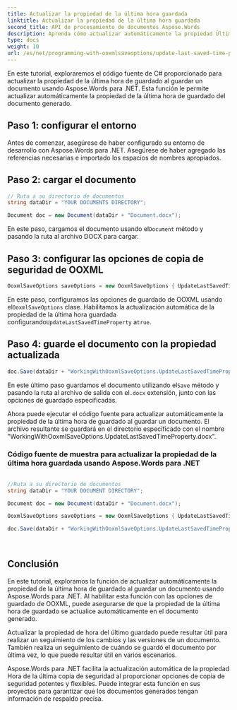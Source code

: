```yaml
---
title: Actualizar la propiedad de la última hora guardada
linktitle: Actualizar la propiedad de la última hora guardada
second_title: API de procesamiento de documentos Aspose.Words
description: Aprenda cómo actualizar automáticamente la propiedad Última hora guardada al guardar un documento con Aspose.Words para .NET.
type: docs
weight: 10
url: /es/net/programming-with-ooxmlsaveoptions/update-last-saved-time-property/
---
```

En este tutorial, exploraremos el código fuente de C# proporcionado para actualizar la propiedad de la última hora de guardado al guardar un documento usando Aspose.Words para .NET. Esta función le permite actualizar automáticamente la propiedad de la última hora de guardado del documento generado.

## Paso 1: configurar el entorno

Antes de comenzar, asegúrese de haber configurado su entorno de desarrollo con Aspose.Words para .NET. Asegúrese de haber agregado las referencias necesarias e importado los espacios de nombres apropiados.

## Paso 2: cargar el documento

```csharp
// Ruta a su directorio de documentos
string dataDir = "YOUR DOCUMENTS DIRECTORY";

Document doc = new Document(dataDir + "Document.docx");
```

 En este paso, cargamos el documento usando el`Document` método y pasando la ruta al archivo DOCX para cargar.

## Paso 3: configurar las opciones de copia de seguridad de OOXML

```csharp
OoxmlSaveOptions saveOptions = new OoxmlSaveOptions { UpdateLastSavedTimeProperty = true };
```

 En este paso, configuramos las opciones de guardado de OOXML usando el`OoxmlSaveOptions` clase. Habilitamos la actualización automática de la propiedad de la última hora guardada configurando`UpdateLastSavedTimeProperty` a`true`.

## Paso 4: guarde el documento con la propiedad actualizada

```csharp
doc.Save(dataDir + "WorkingWithOoxmlSaveOptions.UpdateLastSavedTimeProperty.docx", saveOptions);
```

 En este último paso guardamos el documento utilizando el`Save` método y pasando la ruta al archivo de salida con el`.docx` extensión, junto con las opciones de guardado especificadas.

Ahora puede ejecutar el código fuente para actualizar automáticamente la propiedad de la última hora de guardado al guardar un documento. El archivo resultante se guardará en el directorio especificado con el nombre "WorkingWithOoxmlSaveOptions.UpdateLastSavedTimeProperty.docx".

### Código fuente de muestra para actualizar la propiedad de la última hora guardada usando Aspose.Words para .NET 

```csharp

//Ruta a su directorio de documentos
string dataDir = "YOUR DOCUMENT DIRECTORY"; 

Document doc = new Document(dataDir + "Document.docx");

OoxmlSaveOptions saveOptions = new OoxmlSaveOptions { UpdateLastSavedTimeProperty = true };

doc.Save(dataDir + "WorkingWithOoxmlSaveOptions.UpdateLastSavedTimeProperty.docx", saveOptions);
            
        
```

## Conclusión

En este tutorial, exploramos la función de actualizar automáticamente la propiedad de la última hora de guardado al guardar un documento usando Aspose.Words para .NET. Al habilitar esta función con las opciones de guardado de OOXML, puede asegurarse de que la propiedad de la última hora de guardado se actualice automáticamente en el documento generado.

Actualizar la propiedad de hora del último guardado puede resultar útil para realizar un seguimiento de los cambios y las versiones de un documento. También realiza un seguimiento de cuándo se guardó el documento por última vez, lo que puede resultar útil en varios escenarios.

Aspose.Words para .NET facilita la actualización automática de la propiedad Hora de la última copia de seguridad al proporcionar opciones de copia de seguridad potentes y flexibles. Puede integrar esta función en sus proyectos para garantizar que los documentos generados tengan información de respaldo precisa.